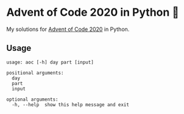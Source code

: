 # Advent of Code 2020 in Python 🎅

My solutions for [Advent of Code 2020](https://adventofcode.com/2020) in Python.

## Usage

```
usage: aoc [-h] day part [input]

positional arguments:
  day
  part
  input

optional arguments:
  -h, --help  show this help message and exit
```
